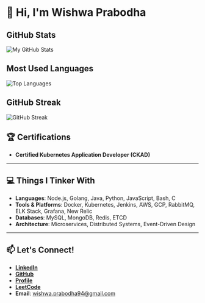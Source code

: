 # 👋 Hi, I'm Wishwa Prabodha

## GitHub Stats

![My GitHub Stats](https://github-readme-stats.vercel.app/api?username=wishwaprabodha&show_icons=true&theme=radical)

## Most Used Languages

![Top Languages](https://github-readme-stats.vercel.app/api/top-langs/?username=wishwaprabodha&layout=compact&theme=radical)

## GitHub Streak

![GitHub Streak](https://streak-stats.demolab.com/?user=wishwaprabodha&theme=radical)


## 🏆 Certifications

- **Certified Kubernetes Application Developer (CKAD)**  
---

## 💻 Things I Tinker With

- **Languages**: Node.js, Golang, Java, Python, JavaScript, Bash, C  
- **Tools & Platforms**: Docker, Kubernetes, Jenkins, AWS, GCP, RabbitMQ, ELK Stack, Grafana, New Relic  
- **Databases**: MySQL, MongoDB, Redis, ETCD  
- **Architecture**: Microservices, Distributed Systems, Event-Driven Design  

---


## 📫 Let's Connect!

- [**LinkedIn**](https://linkedin.com/in/wishwaprabodha)  
- [**GitHub**](https://github.com/wishwaprabodha)  
- [**Profile**](https://wishwaprabodha.github.io)  
- [**LeetCode**](https://leetcode.com/u/wishwaprabodha94)  
- **Email**: wishwa.prabodha94@gmail.com  
